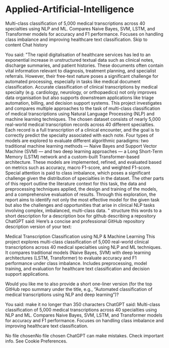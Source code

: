 # Applied-Artificial-Intelligence
Multi-class classification of 5,000 medical transcriptions across 40 specialties using NLP and ML. Compares Naive Bayes, SVM, LSTM, and Transformer models for accuracy and F1 performance. Focuses on handling class imbalance and improving healthcare text classification.
Skip to content
Chat history

You said:
"The rapid digitalisation of healthcare services has led to an exponential increase in unstructured textual data such as clinical notes, discharge summaries, and patient histories. These documents often contain vital information relevant to diagnosis, treatment planning, and specialist referrals. However, their free-text nature poses a significant challenge for automated processing, especially in tasks like medical document classification. Accurate classification of clinical transcriptions by medical specialty (e.g. cardiology, neurology, or orthopaedics) not only improves data organisation but also supports downstream applications like triage automation, billing, and decision support systems.
This project investigates and compares multiple approaches to the task of multi-class classification of medical transcriptions using Natural Language Processing (NLP) and machine learning techniques. The chosen dataset consists of nearly 5,000 real-world medical transcription records across 40 different specialties. Each record is a full transcription of a clinical encounter, and the goal is to correctly predict the specialty associated with each note.
Four types of models are explored to evaluate different algorithmic paradigms: two traditional machine learning methods — Naive Bayes and Support Vector Machine (SVM) — and two deep learning approaches — a Long Short-Term Memory (LSTM) network and a custom-built Transformer-based architecture. These models are implemented, refined, and evaluated based on metrics such as accuracy, macro F1-score, and weighted F1-score. Special attention is paid to class imbalance, which poses a significant challenge given the distribution of specialties in the dataset.
The other parts of this report outline the literature context for this task, the data and preprocessing techniques applied, the design and training of the models, and a comprehensive evaluation of results. Through this exploration, the report aims to identify not only the most effective model for the given task but also the challenges and opportunities that arise in clinical NLP tasks involving complex, imbalanced, multi-class data.
"
structure this words to a short description for a description box for github describing a repository
ChatGPT said:
Here’s a concise and professional GitHub repository description version of your text:

Medical Transcription Classification using NLP & Machine Learning
This project explores multi-class classification of 5,000 real-world clinical transcriptions across 40 medical specialties using NLP and ML techniques. It compares traditional models (Naive Bayes, SVM) with deep learning architectures (LSTM, Transformer) to evaluate accuracy and F1 performance under class imbalance. Includes preprocessing, model training, and evaluation for healthcare text classification and decision support applications.

Would you like me to also provide a short one-liner version (for the top GitHub repo summary under the title, e.g., “Automated classification of medical transcriptions using NLP and deep learning”)?

You said:
make it no longer than 350 characters
ChatGPT said:
Multi-class classification of 5,000 medical transcriptions across 40 specialties using NLP and ML. Compares Naive Bayes, SVM, LSTM, and Transformer models for accuracy and F1 performance. Focuses on handling class imbalance and improving healthcare text classification.




No file chosenNo file chosen
ChatGPT can make mistakes. Check important info. See Cookie Preferences.
